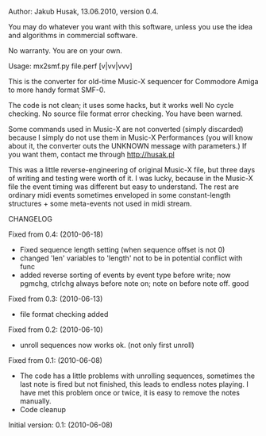  Author: Jakub Husak, 13.06.2010, version 0.4.

 You may do whatever you want with this software, unless you use the idea and algorithms in commercial software.
 
 No warranty. You are on your own.

 Usage: mx2smf.py file.perf [v|vv|vvv]

 This is the converter for old-time Music-X sequencer for Commodore Amiga
 to more handy format SMF-0.

 The code is not clean; it uses some hacks, but it works well
 No cycle checking. No source file format error checking. You have been warned.

 Some commands used in Music-X are not converted (simply discarded) because I simply do not use them in Music-X Performances (you will know about it, the converter outs the UNKNOWN message with parameters.)
 If you want them, contact me through http://husak.pl

 This was a little reverse-engineering of original Music-X file, but three days of writing and testing were worth of it.
 I was lucky, because in the Music-X file the event timing was different but easy to understand.
 The rest are ordinary midi events sometimes enveloped in some constant-length structures + some meta-events not used in midi stream.

 CHANGELOG

 Fixed from 0.4: (2010-06-18)
 - Fixed sequence length setting (when sequence offset is not 0)
 - changed 'len' variables to 'length' not to be in potential conflict with func
 - added reverse sorting of events by event type before write; now pgmchg, ctrlchg always before note on; note on before note off. good
 
 Fixed from 0.3: (2010-06-13)
 - file format checking added
 
 Fixed from 0.2: (2010-06-10)
 - unroll sequences now works ok. (not only first unroll)
 
 Fixed from 0.1: (2010-06-08)
 - The code has a little problems with unrolling sequences, sometimes the last note is fired but not finished, this leads to endless notes playing. I have met this problem once or twice, it is easy to remove the notes manually.
 - Code cleanup

 Initial version: 0.1: (2010-06-08)


